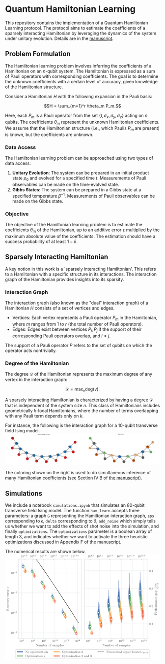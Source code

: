 # Quantum Hamiltonian Learning

This repository contains the implementation of a Quantum Hamiltonian Learning protocol. The protocol aims to estimate the coefficients of a sparsely interacting Hamiltonian by leveraging the dynamics of the system under unitary evolution. Details are in the [manuscript](https://arxiv.org/abs/2206.15464).

## Problem Formulation

The Hamiltonian learning problem involves inferring the coefficients of a Hamiltonian on an $n$-qubit system. The Hamiltonian is expressed as a sum of Pauli operators with corresponding coefficients. The goal is to determine the unknown coefficients with a certain level of accuracy, given knowledge of the Hamiltonian structure.

Consider a Hamiltonian $H$ with the following expansion in the Pauli basis: 
```math
H = \sum_{m=1}^r \theta_m P_m.
```
Here, each $P_m$ is a Pauli operator from the set $\{I,\sigma_x,\sigma_y,\sigma_z\}$ acting on $n$ qubits. The coefficients $\theta_m$ represent the unknown Hamiltonian coefficients. We assume that the Hamiltonian structure (i.e., which Paulis $P_m$ are present) is known, but the coefficients are unknown.

### Data Access

The Hamiltonian learning problem can be approached using two types of data access:

1. **Unitary Evolution**: The system can be prepared in an initial product state $\rho_0$ and evolved for a specified time $t$. Measurements of Pauli observables can be made on the time-evolved state.
2. **Gibbs States**: The system can be prepared in a Gibbs state at a specified temperature $\beta^{-1}$. Measurements of Pauli observables can be made on the Gibbs state.

### Objective

The objective of the Hamiltonian learning problem is to estimate the coefficients $\theta_m$ of the Hamiltonian, up to an additive error `ε` multiplied by the maximum absolute value of the coefficients. The estimation should have a success probability of at least $1-\delta$.

## Sparsely Interacting Hamiltonian

A key notion in this work is a `sparsely interacting Hamiltonian'. This refers to a Hamiltonian with a specific structure in its interactions. The interaction graph of the Hamiltonian provides insights into its sparsity.

### Interaction Graph

The interaction graph (also known as the "dual" interaction graph) of a Hamiltonian $H$ consists of a set of vertices and edges.

- Vertices: Each vertex represents a Pauli operator $P_m$ in the Hamiltonian, where $m$ ranges from $1$ to $r$ (the total number of Pauli operators).
- Edges: Edges exist between vertices $P_i,P_j$ if the support of their corresponding Pauli operators overlap, and $i \neq j$.

The support of a Pauli operator $P$ refers to the set of qubits on which the operator acts nontrivially.

### Degree of the Hamiltonian

The degree $\mathcal{D}$ of the Hamiltonian represents the maximum degree of any vertex in the interaction graph: 
```math
\mathcal{D} = \max_v \text{deg}(v).
```

A sparsely interacting Hamiltonian is characterized by having a degree $\mathcal{D}$ that is independent of the system size $n$. This class of Hamiltonians includes geometrically $k$-local Hamiltonians, where the number of terms overlapping with any Pauli term depends only on $k$.

For instance, the following is the interaction graph for a 10-qubit transverse field Ising model.
![Interaction graph](figures/int-graph.png "Interaction graph of a 10-qubit TFIM")

The coloring shown on the right is used to do simultaneous inference of many Hamiltonian coefficients (see Section IV B of [the manuscript](https://arxiv.org/abs/2206.15464)).

## Simulations

We include a notebook `simulations.ipynb` that simulates an 80-qubit transverse field Ising model. The function `ham_learn` accepts three parameters: a graph `G` representing the Hamiltonian interaction graph, `eps` corresponding to $\epsilon$, `delta` corresponding to $\delta$, `add_noise` which simply tells us whether we want to add the effects of shot noise into the simulation, and finally `optimizations`. The `optimizations` parameter is a boolean array of length 3, and indicates whether we want to activate the three heuristic optimizations discussed in Appendix F of the manuscript.

The numerical results are shown below.
![Results](figures/err.png "Numerical results on an 80-qubit TFIM")

